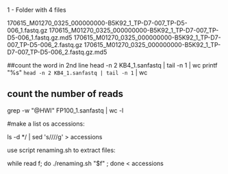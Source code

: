 1 - Folder with 4 files

170615_M01270_0325_000000000-B5K92_1_TP-D7-007_TP-D5-006_1.fastq.gz
170615_M01270_0325_000000000-B5K92_1_TP-D7-007_TP-D5-006_1.fastq.gz.md5
170615_M01270_0325_000000000-B5K92_1_TP-D7-007_TP-D5-006_2.fastq.gz
170615_M01270_0325_000000000-B5K92_1_TP-D7-007_TP-D5-006_2.fastq.gz.md5

##count the word in 2nd line
head -n 2 KB4_1.sanfastq | tail -n 1 | wc
printf "%s" `head -n 2 KB4_1.sanfastq | tail -n 1` | wc

## count the number of reads
grep -w "@HWI" FP100_1.sanfastq | wc -l

#make a list os accessions:

ls -d */ | sed 's/\///g' > accessions

use script renaming.sh to extract files:

while read f; do ./renaming.sh "$f" ; done < accessions